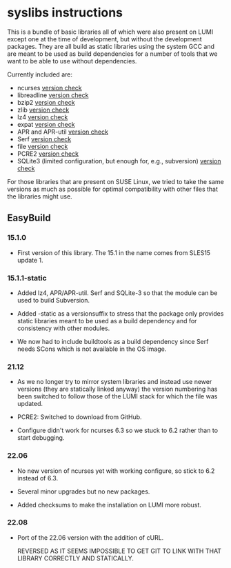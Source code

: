# syslibs instructions

This is a bundle of basic libraries all of which were also present on LUMI except one
at the time of development, but without the development packages. They are all build
as static libraries using the system GCC and are meant to be used as build dependencies
for a number of tools that we want to be able to use without dependencies.

Currently included are:
  * ncurses [version check](https://ftp.gnu.org/pub/gnu/ncurses/)
  * libreadline [version check](https://ftp.gnu.org/pub/gnu/readline/)
  * bzip2 [version check](https://sourceware.org/git/?p=bzip2.git;a=summary)
  * zlib [version check](https://zlib.net/)
  * lz4 [version check](https://github.com/lz4/lz4/releases)
  * expat [version check](https://github.com/libexpat/libexpat/releases)
  * APR and APR-util [version check](https://apr.apache.org/)
  * Serf [version check](https://serf.apache.org/download)
  * file [version check](http://ftp.astron.com/pub/file/)
  * PCRE2 [version check](https://github.com/PhilipHazel/pcre2/releases)
  * SQLite3 (limited configuration, but enough for, e.g., subversion) [version check](https://www.sqlite.org/)

For those libraries that are present on SUSE Linux, we tried to take the same versions
as much as possible for optimal compatibility with other files that the libraries might
use.


## EasyBuild


### 15.1.0

  * First version of this library. The 15.1 in the name comes from SLES15 update 1.


### 15.1.1-static

  * Added lz4, APR/APR-util. Serf and SQLite-3 so that the module can be used to build
    Subversion.

  * Added -static as a versionsuffix to stress that the package only provides static libraries
    meant to be used as a build dependency and for consistency with other modules.

  * We now had to include buildtools as a build dependency since Serf needs SCons which
    is not available in the OS image.

### 21.12

  * As we no longer try to mirror system libraries and instead use newer versions (they are
    statically linked anyway) the version numbering has been switched to follow those of the
    LUMI stack for which the file was updated.

  * PCRE2: Switched to download from GitHub.

  * Configure didn't work for ncurses 6.3 so we stuck to 6.2 rather than to start debugging.

### 22.06

  * No new version of ncurses yet with working configure, so stick to 6.2 instead of 6.3.

  * Several minor upgrades but no new packages.
  
  * Added checksums to make the installation on LUMI more robust.

### 22.08

  * Port of the 22.06 version with the addition of cURL.
  
    REVERSED AS IT SEEMS IMPOSSIBLE TO GET GIT TO LINK WITH THAT LIBRARY CORRECTLY 
    AND STATICALLY.

